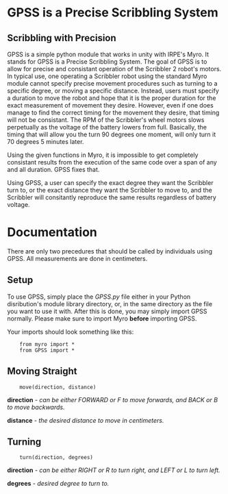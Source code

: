 GPSS is a Precise Scribbling System
======
Scribbling with Precision
-------------------------

GPSS is a simple python module that works in unity with IRPE's Myro. It stands for GPSS is a Precise Scribbling System. The goal of GPSS is to allow for precise and consistant operation of the Scribbler 2 robot's motors. In typical use, one operating a Scribbler robot using the standard Myro module cannot specify precise movement procedures such as turning to a specific degree, or moving a specific distance. Instead, users must specify a duration to move the robot and hope that it is the proper duration for the exact measurement of movement they desire. However, even if one does manage to find the correct timing for the movement they desire, that timing will not be consistant. The RPM of the Scribbler's wheel motors slows perpetually as the voltage of the battery lowers from full. Basically, the timing that will allow you the turn 90 degrees one moment, will only turn it 70 degrees 5 minutes later. 

Using the given functions in Myro, it is impossible to get completely consistant results from the execution of the same code over a span of any and all duration. GPSS fixes that.

Using GPSS, a user can specify the exact degree they want the Scribbler turn to, or the exact distance they want the Scribbler to move to, and the Scribbler will consitantly reproduce the same results regardless of battery voltage.

Documentation
=============
There are only two precedures that should be called by individuals using GPSS. All measurements are done in centimeters.

Setup
-----
To use GPSS, simply place the *GPSS.py* file either in your Python disribution's module library directory, or, in the same directory as the file you want to use it with. After this is done, you may simply import GPSS normally. Please make sure to import Myro **before** importing GPSS. 

Your imports should look something like this:

        from myro import *
        from GPSS import *

Moving Straight
----------------
        move(direction, distance)
**direction** - *can be either FORWARD or F to move forwards, and BACK or B to move backwards.*

**distance** - *the desired distance to move in centimeters.*

Turning
-------
        turn(direction, degrees)
**direction** - *can be either RIGHT or R to turn right, and LEFT or L to turn left.*

**degrees** - *desired degree to turn to.*
